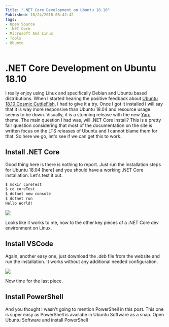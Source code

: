 ```yaml
---
Title: ".NET Core Development on Ubuntu 18.10"
Published: 10/24/2018 08:42:42
Tags: 
- Open Source
- .NET Core
- Microsoft And Linux
- Tools
- Ubuntu
---
```

# .NET Core Development on Ubuntu 18.10

I really enjoy using Linux and specifically Debian and Ubuntu based distributions. When I started hearing the positive feedback about [Ubuntu 18.10 Cosmic CuttleFish](http://releases.ubuntu.com/18.10/), I had to give it a try. Once I got it installed I will say that it is way more responsive than Ubuntu 18.04 and resource usage seems to be down. Visually, it is a stunning release with the new [Yaru](https://github.com/ubuntu/yaru) theme. The main question I had was, will .NET Core install? This is a pretty fair question considering that most of the documentation on the site is written focus on the LTS releases of Ubuntu and I cannot blame them for that. So here we go, let's see if we can get this to work.

## Install .NET Core

Good thing here is there is nothing to report. Just run the installation steps for Ubuntu 18.04 [here] and you should have a working .NET Core installation. Let's test it out.

```Bash
$ mdkir coreTest
$ cd coreTest
$ dotnet new console
$ dotnet run
Hello World!
```

![](/images/install-cosmic/dotnetcli.png)

Looks like it works to me, now to the other key pieces of a .NET Core dev environment on Linux.

## Install VSCode

Again, another easy one, just download the *.deb* file from the website and run the installation. It works without any additional needed configuration.

![](/images/install-cosmic/vscdoe.png)

Now time for the last piece.

## Install PowerShell

And you thought I wasn't going to mention PowerShell in this post. This one is super easy as PowerShell is availabe in Ubuntu Software as a snap. Open Ubuntu Software and install PowerShell
